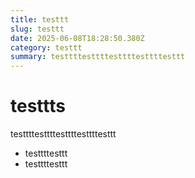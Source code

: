 ```yaml
---
title: testtt
slug: testtt
date: 2025-06-08T18:28:50.380Z
category: testtt
summary: testtttesttttesttttesttttesttt
---
```

# testtts

testtttesttttesttttesttttesttt

* testtttesttt
* testtttesttt
